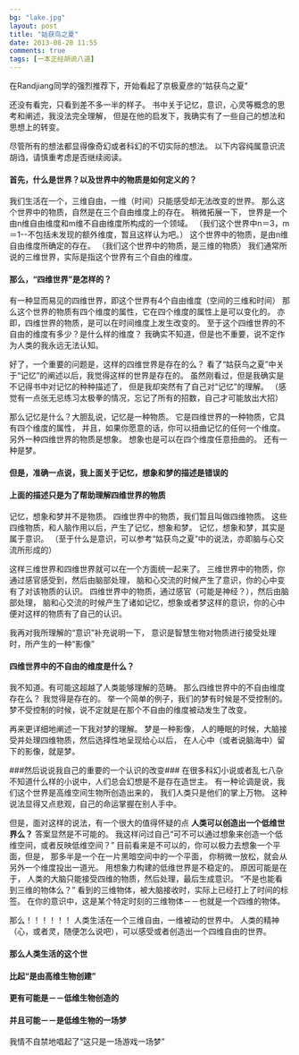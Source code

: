 ```yaml
---
bg: "lake.jpg"
layout: post
title: "姑获鸟之夏"
date: 2013-08-20 11:55
comments: true
tags: [一本正经胡说八道]
---
```


在Randjiang同学的强烈推荐下，开始看起了京极夏彦的“姑获鸟之夏”

还没有看完，只看到差不多一半的样子。
书中关于记忆，意识，心灵等概念的思考和阐述，我没法完全理解，
但是在他的启发下，我确实有了一些自己的想法和思想上的转变。


尽管所有的想法都显得像奇幻或者科幻的不切实际的想法。
以下内容纯属意识流胡诌，请慎重考虑是否继续阅读。


#### 首先，什么是世界？以及世界中的物质是如何定义的？

我们生活在一个，三维自由，一维（时间）只能感受却无法改变的世界。
那么这个世界中的物质，自然是在三个自由维度上的存在。
稍微拓展一下，
世界是一个由n维自由维度和m维不自由维度所构成的一个领域。
（我们这个世界中n＝3，m＝1--不包括未发现的额外维度，暂且这样认为吧。）
这个世界中的物质，是由n维自由维度所确定的存在。
（我们这个世界中的物质，是三维的物质）
我们通常所说的三维世界，实际是指这个世界有三个自由的维度。


#### 那么，“四维世界”是怎样的？

有一种显而易见的四维世界，即这个世界有4个自由维度（空间的三维和时间）
那么这个世界的物质有四个维度的属性，它在四个维度的属性上是可以变化的。
亦即，四维世界的物质，是可以在时间维度上发生改变的。
至于这个四维世界的不自由的维度有多少？是什么样的维度？
我确实不知道，但是也不重要，说不定作为人类的我永远无法认知。

好了，一个重要的问题是，这样的四维世界是存在的么？
看了“姑获鸟之夏”中关于“记忆”的阐述以后，我觉得这样的世界是存在的。
虽然刚看过，但是我确实是不记得书中对记忆的种种描述了，
但是我却突然有了自己对“记忆”的理解。
（感觉有一点张无忌练习太极拳的情况，忘记了所有的招数，自己才可能放出大招）

那么记忆是什么？大胆乱说，记忆是一种物质。
它是四维世界的一种物质，它具有四个维度的属性，
并且，如果你愿意的话，你可以扭曲记忆的任何一个维度。
另外一种四维世界的物质是想象。
想象也是可以在四个维度任意扭曲的。
还有一种是梦。

#### 但是，准确一点说，我上面关于记忆，想象和梦的描述是错误的
#### 上面的描述只是为了帮助理解四维世界的物质
记忆，想象和梦并不是物质。
四维世界中的物质，我们暂且叫做四维物质。
这些四维物质，和人脑作用以后，产生了记忆，想象和梦。
记忆，想象和梦，其实是属于意识。
（至于什么是意识，可以参考“姑获鸟之夏”中的说法，亦即脑与心交流所形成的）

这样三维世界和四维世界就可以在一个方面统一起来了。
三维世界中的物质，你通过感官感受到，然后由脑部处理，
脑和心交流的时候产生了意识，你的心中变有了对该物质的认识。
四维世界中的物质，通过感官（可能是神经？），然后由脑部处理，
脑和心交流的时候产生了诸如记忆，想象或者梦这样的意识，你的心中便对这样的物质有了自己的认识。

我再对我所理解的“意识”补充说明一下，
意识是智慧生物对物质进行接受处理时，所产生的一种“影像”


#### 四维世界中的不自由的维度是什么？

我不知道。有可能这超越了人类能够理解的范畴。
那么四维世界中的不自由维度存在么？
我觉得是存在的。
举一个简单的例子，我们的梦有时候是不受控制的。
梦不受控制的时候，说不定就是在那个不自由的维度被动发生了改变。

再来更详细地阐述一下我对梦的理解。
梦是一种影像，
人的睡眠的时候，大脑接受并处理四维物质，然后选择性地呈现给心以后，
在人心中（或者说脑海中）留下的影像，就是梦。


###然后说说我自己的重要的一个认识的改变###
在很多科幻小说或者乱七八杂不知道什么样的小说中，人们总会幻想是不是存在造世主。
有一种论调是说，我们这个世界是高维空间生物所创造出来的，
我们人类只是他们的掌上万物。
这种说法显得又点悲观，自己的命运掌握在别人手中。

但是，面对这样的说法，有一个很大的值得怀疑的点
**人类可以创造出一个低维世界么？**
答案显然是不可能的。
我这样问过自己“可不可以通过想象来创造一个低维空间，或者反映低维空间？”
目前看来是不可以的，你可以极力去想象一个平面，但是，
那多半是一个在一片黑暗空间中的一个平面，
你稍微一放松，就会从另外一个维度投出一道光。
用想象力构建的低维世界是不稳定的。
原因可能是在于，
人类的大脑只能接受四维的物质，然后处理，最后生成意识。
“不是也能看到三维的物体么？”
看到的三维物体，被大脑接收时，实际上已经打上了时间的标签。
在你的意识中，这是某个特定时刻的三维物体－－也就是一个四维的物体。

那么！！！！！！
人类生活在一个三维自由，一维被动的世界中。
人类的精神（心，或者灵，随便怎么说吧），可以感受或者创造出一个四维自由的世界。


#### 那么人类生活的这个世
#### 比起“是由高维生物创建”
#### 更有可能是－－低维生物创造的
#### 并且可能－－是低维生物的一场梦

我情不自禁地唱起了“这只是一场游戏一场梦”






